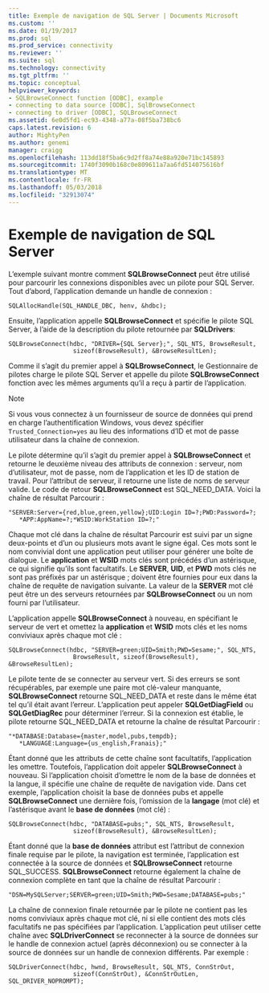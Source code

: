 ```yaml
---
title: Exemple de navigation de SQL Server | Documents Microsoft
ms.custom: ''
ms.date: 01/19/2017
ms.prod: sql
ms.prod_service: connectivity
ms.reviewer: ''
ms.suite: sql
ms.technology: connectivity
ms.tgt_pltfrm: ''
ms.topic: conceptual
helpviewer_keywords:
- SQLBrowseConnect function [ODBC], example
- connecting to data source [ODBC], SqlBrowseConnect
- connecting to driver [ODBC], SQLBrowseConnect
ms.assetid: 6e0d5fd1-ec93-4348-a77a-08f5ba738bc6
caps.latest.revision: 6
author: MightyPen
ms.author: genemi
manager: craigg
ms.openlocfilehash: 113dd18f5ba6c9d2ff8a74e88a920e71bc145893
ms.sourcegitcommit: 1740f3090b168c0e809611a7aa6fd514075616bf
ms.translationtype: MT
ms.contentlocale: fr-FR
ms.lasthandoff: 05/03/2018
ms.locfileid: "32913074"
---
```

# <a name="sql-server-browsing-example"></a>Exemple de navigation de SQL Server
L’exemple suivant montre comment **SQLBrowseConnect** peut être utilisé pour parcourir les connexions disponibles avec un pilote pour SQL Server. Tout d’abord, l’application demande un handle de connexion :  
  
```  
SQLAllocHandle(SQL_HANDLE_DBC, henv, &hdbc);  
```  
  
 Ensuite, l’application appelle **SQLBrowseConnect** et spécifie le pilote SQL Server, à l’aide de la description du pilote retournée par **SQLDrivers**:  
  
```  
SQLBrowseConnect(hdbc, "DRIVER={SQL Server};", SQL_NTS, BrowseResult,  
                  sizeof(BrowseResult), &BrowseResultLen);  
```  
  
 Comme il s’agit du premier appel à **SQLBrowseConnect**, le Gestionnaire de pilotes charge le pilote SQL Server et appelle du pilote **SQLBrowseConnect** fonction avec les mêmes arguments qu’il a reçu à partir de l’application.  
  
> [!NOTE]  
>  Si vous vous connectez à un fournisseur de source de données qui prend en charge l’authentification Windows, vous devez spécifier `Trusted_Connection=yes` au lieu des informations d’ID et mot de passe utilisateur dans la chaîne de connexion.  
  
 Le pilote détermine qu’il s’agit du premier appel à **SQLBrowseConnect** et retourne le deuxième niveau des attributs de connexion : serveur, nom d’utilisateur, mot de passe, nom de l’application et les ID de station de travail. Pour l’attribut de serveur, il retourne une liste de noms de serveur valide. Le code de retour **SQLBrowseConnect** est SQL_NEED_DATA. Voici la chaîne de résultat Parcourir :  
  
```  
"SERVER:Server={red,blue,green,yellow};UID:Login ID=?;PWD:Password=?;  
   *APP:AppName=?;*WSID:WorkStation ID=?;"  
```  
  
 Chaque mot clé dans la chaîne de résultat Parcourir est suivi par un signe deux-points et d’un ou plusieurs mots avant le signe égal. Ces mots sont le nom convivial dont une application peut utiliser pour générer une boîte de dialogue. Le **application** et **WSID** mots clés sont précédés d’un astérisque, ce qui signifie qu’ils sont facultatifs. Le **SERVER**, **UID**, et **PWD** mots clés ne sont pas préfixés par un astérisque ; doivent être fournies pour eux dans la chaîne de requête de navigation suivante. La valeur de la **SERVER** mot clé peut être un des serveurs retournées par **SQLBrowseConnect** ou un nom fourni par l’utilisateur.  
  
 L’application appelle **SQLBrowseConnect** à nouveau, en spécifiant le serveur de vert et omettez la **application** et **WSID** mots clés et les noms conviviaux après chaque mot clé :  
  
```  
SQLBrowseConnect(hdbc, "SERVER=green;UID=Smith;PWD=Sesame;", SQL_NTS,  
                  BrowseResult, sizeof(BrowseResult), &BrowseResultLen);  
```  
  
 Le pilote tente de se connecter au serveur vert. Si des erreurs se sont récupérables, par exemple une paire mot clé-valeur manquante, **SQLBrowseConnect** retourne SQL_NEED_DATA et reste dans le même état tel qu’il était avant l’erreur. L’application peut appeler **SQLGetDiagField** ou **SQLGetDiagRec** pour déterminer l’erreur. Si la connexion est établie, le pilote retourne SQL_NEED_DATA et retourne la chaîne de résultat Parcourir :  
  
```  
"*DATABASE:Database={master,model,pubs,tempdb};  
   *LANGUAGE:Language={us_english,Franais};"  
```  
  
 Étant donné que les attributs de cette chaîne sont facultatifs, l’application les omettre. Toutefois, l’application doit appeler **SQLBrowseConnect** à nouveau. Si l’application choisit d’omettre le nom de la base de données et la langue, il spécifie une chaîne de requête de navigation vide. Dans cet exemple, l’application choisit la base de données pubs et appelle **SQLBrowseConnect** une dernière fois, l’omission de la **langage** (mot clé) et l’astérisque avant le **base de données** (mot clé) :  
  
```  
SQLBrowseConnect(hdbc, "DATABASE=pubs;", SQL_NTS, BrowseResult,  
                  sizeof(BrowseResult), &BrowseResultLen);  
```  
  
 Étant donné que la **base de données** attribut est l’attribut de connexion finale requise par le pilote, la navigation est terminée, l’application est connectée à la source de données et **SQLBrowseConnect** retourne SQL_SUCCESS. **SQLBrowseConnect** retourne également la chaîne de connexion complète en tant que la chaîne de résultat Parcourir :  
  
```  
"DSN=MySQLServer;SERVER=green;UID=Smith;PWD=Sesame;DATABASE=pubs;"  
```  
  
 La chaîne de connexion finale retournée par le pilote ne contient pas les noms conviviaux après chaque mot clé, ni si elle contient des mots clés facultatifs ne pas spécifiées par l’application. L’application peut utiliser cette chaîne avec **SQLDriverConnect** se reconnecter à la source de données sur le handle de connexion actuel (après déconnexion) ou se connecter à la source de données sur un handle de connexion différents. Par exemple :  
  
```  
SQLDriverConnect(hdbc, hwnd, BrowseResult, SQL_NTS, ConnStrOut,  
                  sizeof(ConnStrOut), &ConnStrOutLen, SQL_DRIVER_NOPROMPT);  
```

